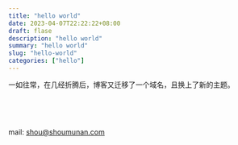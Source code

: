 ```yaml
---
title: "hello world"
date: 2023-04-07T22:22:22+08:00
draft: flase
description: "hello world"
summary: "hello world"
slug: "hello-world"
categories: ["hello"]
---
```




一如往常，在几经折腾后，博客又迁移了一个域名，且换上了新的主题。  

&nbsp;



&nbsp;

mail: shou@shoumunan.com
